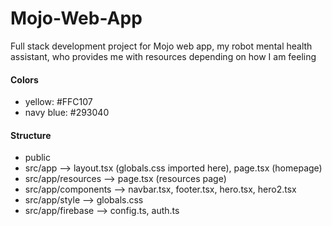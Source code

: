 # Mojo-Web-App
Full stack development project for Mojo web app, my robot mental health assistant, who provides me with resources depending on how I am feeling

#### Colors
- yellow: #FFC107
- navy blue: #293040

#### Structure
- public
- src/app --> layout.tsx (globals.css imported here), page.tsx (homepage)
- src/app/resources --> page.tsx (resources page)
- src/app/components --> navbar.tsx, footer.tsx, hero.tsx, hero2.tsx
- src/app/style --> globals.css
- src/app/firebase --> config.ts, auth.ts
